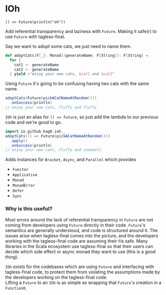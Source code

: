 # IOh

`() => Future(println("oh"))`

Add referential transparency and laziness with `Future`.
Making it safe(r) to use `Future` with tagless-final.

Say we want to adopt some cats, we just need to name them.
```scala
def adoptCats[F[_]: Monad](generateName: F[String]): F[String] = 
  for {
    cat1 <- generateName
    cat2 <- generateName
  } yield s"enjoy your new cats, $cat1 and $cat2"
```

Using `Future` it's going to be confusing having two cats with the same name.
```scala
adoptCats(Future(pickACatNameAtRandom()))
  .onSuccess(println) 
// enjoy your new cats, fluffy and fluffy
```  

`IOh` is just an alias for `() => Future`, 
so just add the lambda to our previous code and we're good to go.
```scala
import io.github.kag0.ioh._
adoptCats(() => Future(pickACatNameAtRandom()))
  .apply()
  .onSuccess(println) 
// enjoy your new cats, fluffy and snowball
```

Adds instances for `Bracket`, `Async`, and `Parallel` which provides
* `Functor`
* `Applicative`
* `Monad`
* `MonadError`
* `Defer`
* `Sync`

### Why is this useful?

Most errors around the lack of referential transparency in `Future` are not 
coming from developers using `Future` directly in their code. 
`Future`'s semantics are generally understood, and code is structured around it.
The issues arise when tagless-final comes into the picture, 
and the developers working with the tagless-final code are assuming their `F`is 
safe.
Many libraries in the Scala ecosystem use tagless-final so that their users can 
decide which side effect or async monad they want to use (this is a good thing).

`IOh` exists for the codebases which are using `Future` and interfacing with 
tagless-final code, to protect them from violating the assumptions made by the 
developers working on the tagless-final code.  
Lifting a `Future` to an `IOh` is as simple as wrapping that `Future`'s creation 
in a `Function0`.

